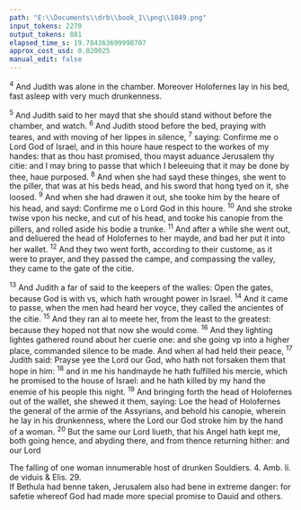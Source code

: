 ```yaml
---
path: "E:\\Documents\\drb\\book_1\\png\\1049.png"
input_tokens: 2270
output_tokens: 881
elapsed_time_s: 19.784363699998707
approx_cost_usd: 0.020025
manual_edit: false
---
```

<sup>4</sup> And Judith was alone in the chamber. Moreover Holofernes lay in his bed, fast asleep with very much drunkenness.

<sup>5</sup> And Judith said to her mayd that she should stand without before the chamber, and watch. <sup>6</sup> And Judith stood before the bed, praying with teares, and with moving of her lippes in silence, <sup>7</sup> saying: Confirme me o Lord God of Israel, and in this houre haue respect to the workes of my handes: that as thou hast promised, thou mayst aduance Jerusalem thy citie: and I may bring to passe that which I beleeuing that it may be done by thee, haue purposed. <sup>8</sup> And when she had sayd these thinges, she went to the piller, that was at his beds head, and his sword that hong tyed on it, she loosed. <sup>9</sup> And when she had drawen it out, she tooke him by the heare of his head, and sayd: Confirme me o Lord God in this houre. <sup>10</sup> And she stroke twise vpon his necke, and cut of his head, and tooke his canopie from the pillers, and rolled aside his bodie a trunke. <sup>11</sup> And after a while she went out, and deliuered the head of Holofernes to her mayde, and bad her put it into her wallet. <sup>12</sup> And they two went forth, according to their custome, as it were to prayer, and they passed the campe, and compassing the valley, they came to the gate of the citie.

<sup>13</sup> And Judith a far of said to the keepers of the walles: Open the gates, because God is with vs, which hath wrought power in Israel. <sup>14</sup> And it came to passe, when the men had heard her voyce, they called the ancientes of the citie. <sup>15</sup> And they ran al to meete her, from the least to the greatest: because they hoped not that now she would come. <sup>16</sup> And they lighting lightes gathered round about her cuerie one: and she going vp into a higher place, commanded silence to be made. And when al had held their peace, <sup>17</sup> Judith said: Prayse yee the Lord our God, who hath not forsaken them that hope in him: <sup>18</sup> and in me his handmayde he hath fulfilled his mercie, which he promised to the house of Israel: and he hath killed by my hand the enemie of his people this night. <sup>19</sup> And bringing forth the head of Holofernes out of the wallet, she shewed it them, saying: Loe the head of Holofernes the general of the armie of the Assyrians, and behold his canopie, wherein he lay in his drunkenness, where the Lord our God stroke him by the hand of a woman. <sup>20</sup> But the same our Lord liueth, that his Angel hath kept me, both going hence, and abyding there, and from thence returning hither: and our Lord

<aside>The falling of one woman innumerable host of drunken Souldiers. 4. Amb. li. de viduis & Elis. 29.</aside>

<aside>If Bethula had benne taken, Jerusalem also had bene in extreme danger: for safetie whereof God had made more special promise to Dauid and others.</aside>

[^1]: Judiths proper Angel so defended her, as Jacobs Angel defended him from all euiles. Gen. 48.